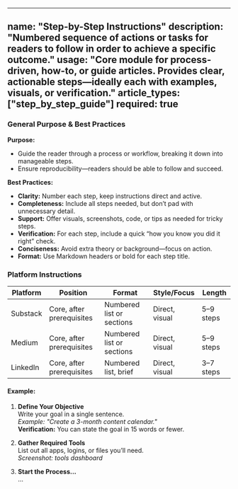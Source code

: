 <!-- step_by_step_instructions.md -->
---
name: "Step-by-Step Instructions"
description: "Numbered sequence of actions or tasks for readers to follow in order to achieve a specific outcome."
usage: "Core module for process-driven, how-to, or guide articles. Provides clear, actionable steps—ideally each with examples, visuals, or verification."
article_types: ["step_by_step_guide"]
required: true
---

### General Purpose & Best Practices

**Purpose:**
* Guide the reader through a process or workflow, breaking it down into manageable steps.
* Ensure reproducibility—readers should be able to follow and succeed.

**Best Practices:**
* **Clarity:** Number each step, keep instructions direct and active.
* **Completeness:** Include all steps needed, but don’t pad with unnecessary detail.
* **Support:** Offer visuals, screenshots, code, or tips as needed for tricky steps.
* **Verification:** For each step, include a quick “how you know you did it right” check.
* **Conciseness:** Avoid extra theory or background—focus on action.
* **Format:** Use Markdown headers or bold for each step title.

### Platform Instructions

| Platform | Position       | Format              | Style/Focus      | Length         |
| -------- | --------------| ------------------- | ---------------- | -------------- |
| Substack | Core, after prerequisites | Numbered list or sections | Direct, visual | 5–9 steps      |
| Medium   | Core, after prerequisites | Numbered list or sections | Direct, visual | 5–9 steps      |
| LinkedIn | Core, after prerequisites | Numbered list, brief      | Direct, visual | 3–7 steps      |

#### Example:
1. **Define Your Objective**  
   Write your goal in a single sentence.  
   _Example: "Create a 3-month content calendar."_  
   **Verification:** You can state the goal in 15 words or fewer.

2. **Gather Required Tools**  
   List out all apps, logins, or files you’ll need.  
   _Screenshot: tools dashboard_

3. **Start the Process...**  
   ...